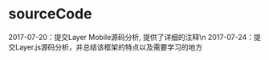 # sourceCode
2017-07-20：提交Layer Mobile源码分析, 提供了详细的注释\n
2017-07-24：提交Layer.js源码分析，并总结该框架的特点以及需要学习的地方
